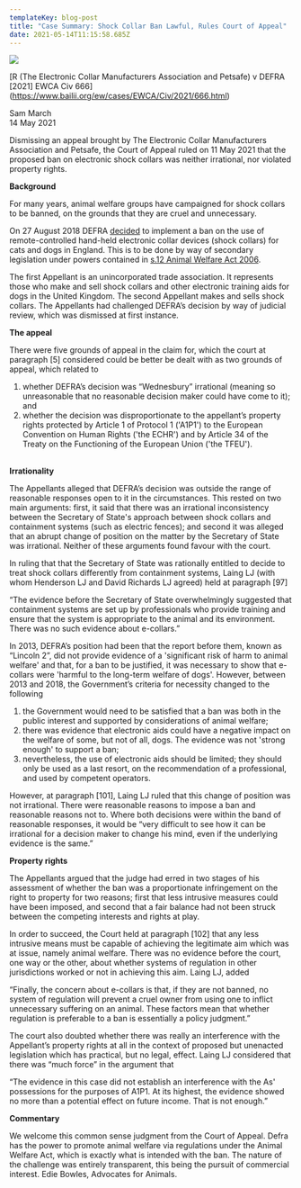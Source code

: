 ```yaml
---
templateKey: blog-post
title: "Case Summary: Shock Collar Ban Lawful, Rules Court of Appeal"
date: 2021-05-14T11:15:58.685Z
---
```

![](/img/doggie.jpg)

\[R (The Electronic Collar Manufacturers Association and Petsafe) v DEFRA [2021] EWCA Civ 666](https://www.bailii.org/ew/cases/EWCA/Civ/2021/666.html)

Sam March\
14 May 2021

Dismissing an appeal brought by The Electronic Collar Manufacturers Association and Petsafe, the Court of Appeal ruled on 11 May 2021 that the proposed ban on electronic shock collars was neither irrational, nor violated property rights.

**Background**

For many years, animal welfare groups have campaigned for shock collars to be banned, on the grounds that they are cruel and unnecessary.

On 27 August 2018 DEFRA [decided](https://www.gov.uk/government/consultations/animal-welfare-banning-the-use-of-electronic-training-collars-for-cats-and-dogs) to implement a ban on the use of remote-controlled hand-held electronic collar devices (shock collars) for cats and dogs in England. This is to be done by way of secondary legislation under powers contained in [s.12 Animal Welfare Act 2006](https://www.legislation.gov.uk/ukpga/2006/45/section/12#:~:text=12Regulations%20to%20promote%20welfare&text=(1)The%20appropriate%20national%20authority,the%20progeny%20of%20such%20animals.).

The first Appellant is an unincorporated trade association. It represents those who make and sell shock collars and other electronic training aids for dogs in the United Kingdom. The second Appellant makes and sells shock collars. The Appellants had challenged DEFRA’s decision by way of judicial review, which was dismissed at first instance.

**The appeal**

There were five grounds of appeal in the claim for, which the court at paragraph \[5] considered could be better be dealt with as two grounds of appeal, which related to

1. whether DEFRA’s decision was “Wednesbury” irrational (meaning so unreasonable that no reasonable decision maker could have come to it); and
2. whether the decision was disproportionate to the appellant’s property rights protected by Article 1 of Protocol 1 ('A1P1') to the European Convention on Human Rights ('the ECHR') and by Article 34 of the Treaty on the Functioning of the European Union ('the TFEU').

\
**Irrationality**

The Appellants alleged that DEFRA’s decision was outside the range of reasonable responses open to it in the circumstances. This rested on two main arguments: first, it said that there was an irrational inconsistency between the Secretary of State's approach between shock collars and containment systems (such as electric fences); and second it was alleged that an abrupt change of position on the matter by the Secretary of State was irrational. Neither of these arguments found favour with the court.

In ruling that that the Secretary of State was rationally entitled to decide to treat shock collars differently from containment systems, Laing LJ (with whom Henderson LJ and David Richards LJ agreed) held at paragraph \[97]

“The evidence before the Secretary of State overwhelmingly suggested that containment systems are set up by professionals who provide training and ensure that the system is appropriate to the animal and its environment. There was no such evidence about e-collars.”

In 2013, DEFRA’s position had been that the report before them, known as “Lincoln 2”, did not provide evidence of a 'significant risk of harm to animal welfare' and that, for a ban to be justified, it was necessary to show that e-collars were 'harmful to the long-term welfare of dogs'. However, between 2013 and 2018, the Government’s criteria for necessity changed to the following

1. the Government would need to be satisfied that a ban was both in the public interest and supported by considerations of animal welfare;
2. there was evidence that electronic aids could have a negative impact on the welfare of some, but not of all, dogs. The evidence was not 'strong enough' to support a ban;
3. nevertheless, the use of electronic aids should be limited; they should only be used as a last resort, on the recommendation of a professional, and used by competent operators.

However, at paragraph \[101], Laing LJ ruled that this change of position was not irrational. There were reasonable reasons to impose a ban and reasonable reasons not to. Where both decisions were within the band of reasonable responses, it would be “very difficult to see how it can be irrational for a decision maker to change his mind, even if the underlying evidence is the same.”

**Property rights**

The Appellants argued that the judge had erred in two stages of his assessment of whether the ban was a proportionate infringement on the right to property for two reasons; first that less intrusive measures could have been imposed, and second that a fair balance had not been struck between the competing interests and rights at play.

In order to succeed, the Court held at paragraph \[102] that any less intrusive means must be capable of achieving the legitimate aim which was at issue, namely animal welfare. There was no evidence before the court, one way or the other, about whether systems of regulation in other jurisdictions worked or not in achieving this aim. Laing LJ, added

“Finally, the concern about e-collars is that, if they are not banned, no system of regulation will prevent a cruel owner from using one to inflict unnecessary suffering on an animal. These factors mean that whether regulation is preferable to a ban is essentially a policy judgment.”

The court also doubted whether there was really an interference with the Appellant’s property rights at all in the context of proposed but unenacted legislation which has practical, but no legal, effect. Laing LJ considered that there was “much force” in the argument that

“The evidence in this case did not establish an interference with the As' possessions for the purposes of A1P1. At its highest, the evidence showed no more than a potential effect on future income. That is not enough.”

**Commentary**

We welcome this common sense judgment from the Court of Appeal. Defra has the power to promote animal welfare via regulations under the Animal Welfare Act, which is exactly what is intended with the ban. The nature of the challenge was entirely transparent, this being the pursuit of commercial interest. Edie Bowles, Advocates for Animals.